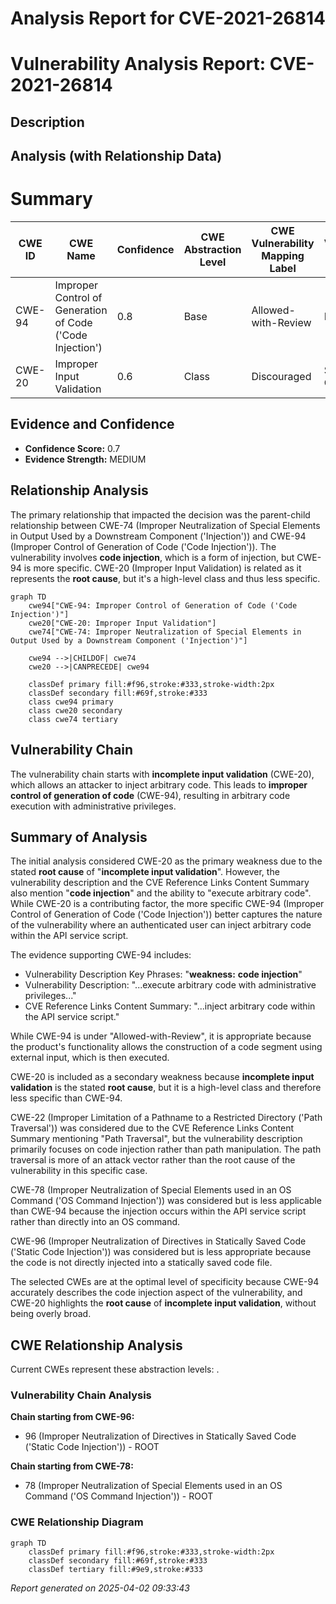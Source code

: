 # Analysis Report for CVE-2021-26814

# Vulnerability Analysis Report: CVE-2021-26814

## Description



## Analysis (with Relationship Data)

# Summary

| CWE ID | CWE Name | Confidence | CWE Abstraction Level | CWE Vulnerability Mapping Label | CWE-Vulnerability Mapping Notes |
|---|---|---|---|---|---|
| CWE-94 | Improper Control of Generation of Code ('Code Injection') | 0.8 | Base | Allowed-with-Review | Primary CWE |
| CWE-20 | Improper Input Validation | 0.6 | Class | Discouraged | Secondary CWE |

## Evidence and Confidence

*   **Confidence Score:** 0.7
*   **Evidence Strength:** MEDIUM

## Relationship Analysis

The primary relationship that impacted the decision was the parent-child relationship between CWE-74 (Improper Neutralization of Special Elements in Output Used by a Downstream Component ('Injection')) and CWE-94 (Improper Control of Generation of Code ('Code Injection')). The vulnerability involves **code injection**, which is a form of injection, but CWE-94 is more specific. CWE-20 (Improper Input Validation) is related as it represents the **root cause**, but it's a high-level class and thus less specific.

```mermaid
graph TD
    cwe94["CWE-94: Improper Control of Generation of Code ('Code Injection')"]
    cwe20["CWE-20: Improper Input Validation"]
    cwe74["CWE-74: Improper Neutralization of Special Elements in Output Used by a Downstream Component ('Injection')"]

    cwe94 -->|CHILDOF| cwe74
    cwe20 -->|CANPRECEDE| cwe94

    classDef primary fill:#f96,stroke:#333,stroke-width:2px
    classDef secondary fill:#69f,stroke:#333
    class cwe94 primary
    class cwe20 secondary
    class cwe74 tertiary
```

## Vulnerability Chain

The vulnerability chain starts with **incomplete input validation** (CWE-20), which allows an attacker to inject arbitrary code. This leads to **improper control of generation of code** (CWE-94), resulting in arbitrary code execution with administrative privileges.

## Summary of Analysis

The initial analysis considered CWE-20 as the primary weakness due to the stated **root cause** of "**incomplete input validation**". However, the vulnerability description and the CVE Reference Links Content Summary also mention "**code injection**" and the ability to "execute arbitrary code". While CWE-20 is a contributing factor, the more specific CWE-94 (Improper Control of Generation of Code ('Code Injection')) better captures the nature of the vulnerability where an authenticated user can inject arbitrary code within the API service script.

The evidence supporting CWE-94 includes:

*   Vulnerability Description Key Phrases: "**weakness:** **code injection**"
*   Vulnerability Description: "...execute arbitrary code with administrative privileges..."
*   CVE Reference Links Content Summary: "...inject arbitrary code within the API service script."

While CWE-94 is under "Allowed-with-Review", it is appropriate because the product's functionality allows the construction of a code segment using external input, which is then executed.

CWE-20 is included as a secondary weakness because **incomplete input validation** is the stated **root cause**, but it is a high-level class and therefore less specific than CWE-94.

CWE-22 (Improper Limitation of a Pathname to a Restricted Directory ('Path Traversal')) was considered due to the CVE Reference Links Content Summary mentioning "Path Traversal", but the vulnerability description primarily focuses on code injection rather than path manipulation. The path traversal is more of an attack vector rather than the root cause of the vulnerability in this specific case.

CWE-78 (Improper Neutralization of Special Elements used in an OS Command ('OS Command Injection')) was considered but is less applicable than CWE-94 because the injection occurs within the API service script rather than directly into an OS command.

CWE-96 (Improper Neutralization of Directives in Statically Saved Code ('Static Code Injection')) was considered but is less appropriate because the code is not directly injected into a statically saved code file.

The selected CWEs are at the optimal level of specificity because CWE-94 accurately describes the code injection aspect of the vulnerability, and CWE-20 highlights the **root cause** of **incomplete input validation**, without being overly broad.


## CWE Relationship Analysis

Current CWEs represent these abstraction levels: .


### Vulnerability Chain Analysis

**Chain starting from CWE-96:**
- 96 (Improper Neutralization of Directives in Statically Saved Code ('Static Code Injection')) - ROOT


**Chain starting from CWE-78:**
- 78 (Improper Neutralization of Special Elements used in an OS Command ('OS Command Injection')) - ROOT



### CWE Relationship Diagram

```mermaid
graph TD
    classDef primary fill:#f96,stroke:#333,stroke-width:2px
    classDef secondary fill:#69f,stroke:#333
    classDef tertiary fill:#9e9,stroke:#333
```



*Report generated on 2025-04-02 09:33:43*
